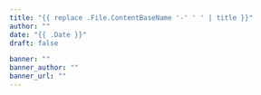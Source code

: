 ```yaml
---
title: "{{ replace .File.ContentBaseName '-' ' ' | title }}"
author: ""
date: "{{ .Date }}"
draft: false

banner: ""
banner_author: ""
banner_url: ""
---
```

